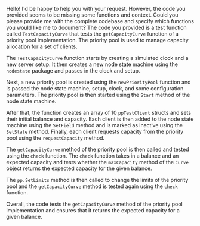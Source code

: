 Hello! I'd be happy to help you with your request. However, the code you provided seems to be missing some functions and context. Could you please provide me with the complete codebase and specify which functions you would like me to document? The code you provided is a test function called `TestCapacityCurve` that tests the `getCapacityCurve` function of a priority pool implementation. The priority pool is used to manage capacity allocation for a set of clients. 

The `TestCapacityCurve` function starts by creating a simulated clock and a new server setup. It then creates a new node state machine using the `nodestate` package and passes in the clock and setup. 

Next, a new priority pool is created using the `newPriorityPool` function and is passed the node state machine, setup, clock, and some configuration parameters. The priority pool is then started using the `Start` method of the node state machine. 

After that, the function creates an array of 10 `ppTestClient` structs and sets their initial balance and capacity. Each client is then added to the node state machine using the `SetField` method and is marked as inactive using the `SetState` method. Finally, each client requests capacity from the priority pool using the `requestCapacity` method.

The `getCapacityCurve` method of the priority pool is then called and tested using the `check` function. The `check` function takes in a balance and an expected capacity and tests whether the `maxCapacity` method of the `curve` object returns the expected capacity for the given balance. 

The `pp.SetLimits` method is then called to change the limits of the priority pool and the `getCapacityCurve` method is tested again using the `check` function.

Overall, the code tests the `getCapacityCurve` method of the priority pool implementation and ensures that it returns the expected capacity for a given balance.